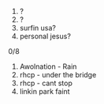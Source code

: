 1. ?
2. ?
3. surfin usa?
4. personal jesus?

0/8
1. Awolnation - Rain
2. rhcp - under the bridge
3. rhcp - cant stop
4. linkin park faint